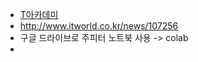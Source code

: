 * [T아카데미](https://tacademy.sktechx.com/live/player/onlineLectureDetail.action?seq=119)
* http://www.itworld.co.kr/news/107256
* 구글 드라이브로 주피터 노트북 사용 -> colab
* ​

